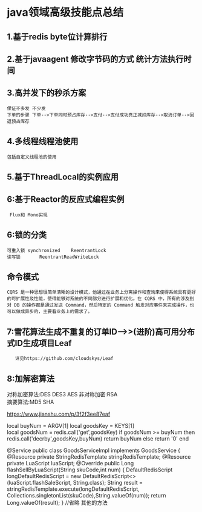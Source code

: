 # java领域高级技能点总结
## 1.基于redis byte位计算排行
## 2.基于javaagent 修改字节码的方式 统计方法执行时间
## 3.高并发下的秒杀方案
 	保证不多发 不少发
	下单的步骤 下单-->下单同时预占库存-->支付-->支付成功真正减扣库存-->取消订单-->回退预占库存
## 4.多线程线程池使用
	包括自定义线程池的使用
## 5.基于ThreadLocal的实例应用
## 6:基于Reactor的反应式编程实例
     Flux和 Mono实现
## 6:锁的分类
   	可重入锁 synchronized    ReentrantLock
 	读写锁       ReentrantReadWriteLock
## 命令模式
	CQRS 是一种思想很简单清晰的设计模式，他通过在业务上分离操作和查询来使得系统具有更好的可扩展性及性能，使得能够对系统的不同部分进行扩展和优化。在 CQRS 中，所有的涉及到对 DB 的操作都是通过发送 Command，然后特定的 Command 触发对应事件来完成操作，也可以做成异步的，主要看业务上的需求了。
## 7:雪花算法生成不重复的订单ID-->>(进阶)高可用分布式ID生成项目Leaf 
       详见https://github.com/cloudskys/Leaf  
## 8:加解密算法
   对称加密算法:DES DES3  AES
       非对称加密:RSA  
           摘要算法:MD5 SHA
		   
		   
https://www.jianshu.com/p/3f2f3ee87eaf


local buyNum = ARGV[1]
local goodsKey = KEYS[1]  
local goodsNum = redis.call('get',goodsKey) 
if goodsNum >= buyNum 
then redis.call('decrby',goodsKey,buyNum) 
return buyNum 
else 
return '0'
end



@Service
public class GoodsServiceImpl implements GoodsService {
    @Resource
    private StringRedisTemplate stringRedisTemplate;
    @Resource
    private LuaScript luaScript;
    @Override
    public Long flashSellByLuaScript(String skuCode,int num) {
        DefaultRedisScript<String> longDefaultRedisScript = new DefaultRedisScript<>(luaScript.flashSaleScript, String.class);
        String result = stringRedisTemplate.execute(longDefaultRedisScript, Collections.singletonList(skuCode),String.valueOf(num));
        return Long.valueOf(result);
    }
    //省略 其他的方法
 
